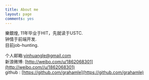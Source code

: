 ```yaml
---
title: About me
layout: page
comments: yes
---
```

  
樂銀煌, 11年毕业于HIT，先就读于USTC.      
钟情于前端开发.      
目前job-hunting.      

个人邮箱:yinhuangle@gmail.com      
新浪微博: [http://weibo.com/u/1862068301](http://weibo.com//u/1862068301)      
github : [https://github.com/grahamle](https://github.com/grahamle)      
